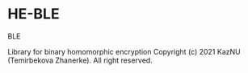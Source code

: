 # HE-BLE
BLE


  Library for binary homomorphic encryption
  Copyright (c) 2021 KazNU (Temirbekova Zhanerke).  All right reserved.

